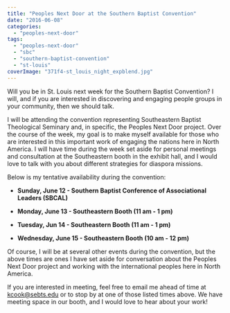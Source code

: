 ```yaml
---
title: "Peoples Next Door at the Southern Baptist Convention"
date: "2016-06-08"
categories: 
  - "peoples-next-door"
tags: 
  - "peoples-next-door"
  - "sbc"
  - "southern-baptist-convention"
  - "st-louis"
coverImage: "371f4-st_louis_night_expblend.jpg"
---
```


Will you be in St. Louis next week for the Southern Baptist Convention? I will, and if you are interested in discovering and engaging people groups in your community, then we should talk.

I will be attending the convention representing Southeastern Baptist Theological Seminary and, in specific, the Peoples Next Door project. Over the course of the week, my goal is to make myself available for those who are interested in this important work of engaging the nations here in North America. I will have time during the week set aside for personal meetings and consultation at the Southeastern booth in the exhibit hall, and I would love to talk with you about different strategies for diaspora missions.

Below is my tentative availability during the convention:

- **Sunday, June 12 - Southern Baptist Conference of Associational Leaders (SBCAL)**
- **Monday, June 13 - Southeastern Booth (11 am - 1 pm)**
    
- **Tuesday, Jun 14 - **Southeastern Booth (11 am - 1 pm)****
    
- **Wednesday, June 15 - **Southeastern Booth (10 am - 12 pm)****
    

Of course, I will be at several other events during the convention, but the above times are ones I have set aside for conversation about the Peoples Next Door project and working with the international peoples here in North America.

If you are interested in meeting, feel free to email me ahead of time at [kcook@sebts.edu](mailto:kcook@sebts.edu) or to stop by at one of those listed times above. We have meeting space in our booth, and I would love to hear about your work!
